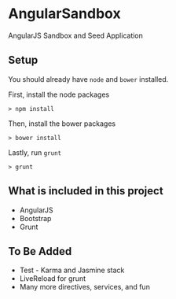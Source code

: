 # AngularSandbox
AngularJS Sandbox and Seed Application

## Setup
You should already have `node` and `bower` installed.

First, install the node packages
```
> npm install
```

Then, install the bower packages
```
> bower install
```

Lastly, run `grunt`
```
> grunt
```

## What is included in this project
* AngularJS
* Bootstrap
* Grunt

## To Be Added
* Test - Karma and Jasmine stack
* LiveReload for grunt
* Many more directives, services, and fun
